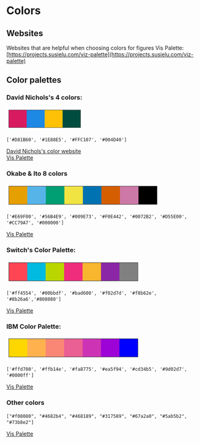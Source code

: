 # Colors

## Websites
Websites that are helpful when choosing colors for figures
Vis Palette: [https://projects.susielu.com/viz-palette](https://projects.susielu.com/viz-palette)

## Color palettes

### David Nichols's 4 colors: 
<img src="/images/colors/palette_dn.png" width="200">&nbsp;&nbsp;  
```
['#D81B60', '#1E88E5', '#FFC107', '#004D40']
```
[David Nichols's color website](https://davidmathlogic.com/colorblind/#%23D81B60-%231E88E5-%23FFC107-%23004D40)  
[Vis Palette](https://projects.susielu.com/viz-palette?colors=[%22#D81B60%22,%22#1E88E5%22,%22#FFC107%22,%22#004D40%22]&backgroundColor=%22white%22&fontColor=%22black%22&mode=%22normal%22)  

### Okabe & Ito 8 colors
<img src="/images/colors/palette_okabe_ito.png" width="400">&nbsp;&nbsp;  
```
['#E69F00', '#56B4E9', '#009E73', '#F0E442', '#0072B2', '#D55E00', '#CC79A7', '#000000']
```  
[Vis Palette](https://projects.susielu.com/viz-palette?colors=[%22#E69F00%22,%22#56B4E9%22,%22#009E73%22,%22#F0E442%22,%22#0072B2%22,%22#D55E00%22,%22#CC79A7%22,%22#000000%22]&backgroundColor=%22white%22&fontColor=%22black%22&mode=%22normal%22)  

### Switch's Color Palette:
<img src="/images/colors/palette_switch.png" width="350">&nbsp;&nbsp; 
```
['#ff4554', '#00bbdf', '#bad600', '#f02d7d', '#f8b62e', '#8b26a6','#808080']
```
[Vis Palette](https://projects.susielu.com/viz-palette?colors=[%22#ff4554%22,%22#00bbdf%22,%22#bad600%22,%22#f02d7d%22,%22#f8b62e%22,%22#8b26a6%22,%22#808080%22]&backgroundColor=%22white%22&fontColor=%22black%22&mode=%22normal%22)  

### IBM Color Palette: 
<img src="/images/colors/palette_ibm.png" width="350">&nbsp;&nbsp; 
```
['#ffd700', '#ffb14e', '#fa8775', '#ea5f94', '#cd34b5', '#9d02d7', '#0000ff']
```
[Vis Palette](https://projects.susielu.com/viz-palette)   

### Other colors
```
["#f08080", "#4682b4", "#468189", "#317589", "#67a2a0", "#5ab5b2", "#73b8e2"]
```
[Vis Palette](https://projects.susielu.com/viz-palette?colors=[%22#F08080%22,%22#4682B4%22,%22#468189%22,%22#317589%22,%22#67A2A0%22,%22#5AB5B2%22,%22#73B8E2%22]&backgroundColor=%22white%22&fontColor=%22black%22&mode=%22normal%22)

